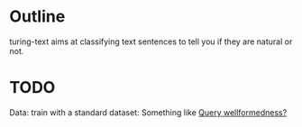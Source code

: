 # Outline
turing-text aims at classifying text sentences to tell you if they are natural
or not.

# TODO
Data: train with a standard dataset: Something like [Query wellformedness?](https://github.com/google-research-datasets/query-wellformedness/blob/master/train.tsv)


